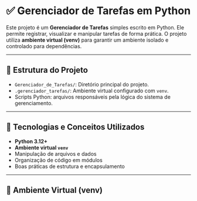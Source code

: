 # ✅ Gerenciador de Tarefas em Python

Este projeto é um **Gerenciador de Tarefas** simples escrito em Python. Ele permite registrar, visualizar e manipular tarefas de forma prática. O projeto utiliza **ambiente virtual (venv)** para garantir um ambiente isolado e controlado para dependências.

---

## 📁 Estrutura do Projeto

- `Gerenciador_de_Tarefas/`: Diretório principal do projeto.
- `.gerenciador_tarefas/`: Ambiente virtual configurado com `venv`.
- Scripts Python: arquivos responsáveis pela lógica do sistema de gerenciamento.

---

## 🧠 Tecnologias e Conceitos Utilizados

- **Python 3.12+**
- **Ambiente virtual `venv`**
- Manipulação de arquivos e dados
- Organização de código em módulos
- Boas práticas de estrutura e encapsulamento

---

## 🐍 Ambiente Virtual (venv)
